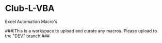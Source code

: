 # Club-L-VBA
Excel Automation Macro's


###¦This is a workspace to upload and curate any macros. Please upload to the "DEV" branch¦###
